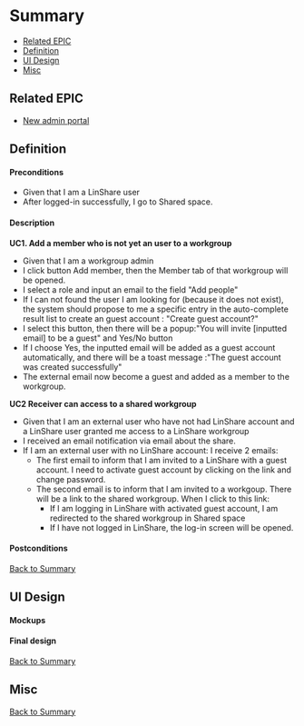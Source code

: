 # Summary

* [Related EPIC](#related-epic)
* [Definition](#definition)
* [UI Design](#ui-design)
* [Misc](#misc)

## Related EPIC

* [New admin portal](./README.md)

## Definition

#### Preconditions

* Given that I am a LinShare user 
* After logged-in successfully, I go to Shared space.

#### Description

**UC1. Add a member who is not yet an user to a workgroup**

- Given that I am a workgroup admin
- I click button Add member, then the Member tab of that workgroup will be opened.
- I select a role and input an email to the field "Add people"
- If I can not found the user I am looking for (because it does not exist), the system should propose to me a specific entry in the auto-complete result list to create an guest account : "Create guest account?" 
- I select this button, then there will be a popup:"You will invite [inputted email] to be a guest" and Yes/No button
- If I choose Yes, the inputted email will be added as a guest account automatically, and there will be a toast message :"The guest account was created successfully"
- The external email now become a guest and added as a member to the workgroup.

**UC2 Receiver can access to a shared workgroup**

- Given that I am an external user who have not had LinShare account and  a LinShare user granted me access to a LinShare workgroup
- I received an email notification via email about the share.
- If I am an external user with no LinShare account: I receive 2 emails:
   - The first email to inform that I am invited to a LinShare with a guest account. I need to activate guest account by clicking on the link and change password. 
   - The second email is to inform that I am invited to a workgoup. There will be a link to the shared workgroup. When I click to this link:
      - If I am logging in LinShare with activated guest account, I am redirected to the shared workgroup in Shared space
      - If I have not logged in LinShare, the log-in screen will be opened.

#### Postconditions

[Back to Summary](#summary)

## UI Design

#### Mockups

#### Final design


[Back to Summary](#summary)
## Misc

[Back to Summary](#summary)
